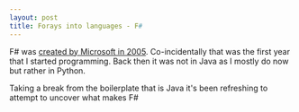 ```yaml
---
layout: post
title: Forays into languages - F#
---
```


F# was [created by Microsoft in 2005](http://en.wikipedia.org/wiki/F_Sharp_%28programming_language%29). Co-incidentally that was the first year that I started programming. Back then it was not in Java as I mostly do now but rather in Python. 

Taking a break from the boilerplate that is Java it's been refreshing to attempt to uncover what makes F#